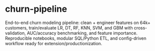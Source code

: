 # churn-pipeline
End-to-end churn modeling pipeline: clean + engineer features on 64k+ customers, train/evaluate LR, DT, RF, KNN, SVM, and GBM with cross-validation, AUC/accuracy benchmarking, and feature importance. Reproducible notebooks, modular SQL/Python ETL, and config-driven workflow ready for extension/productionization.
